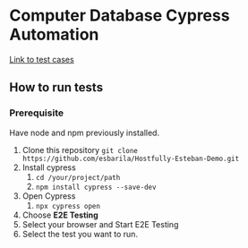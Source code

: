 # Computer Database Cypress Automation

[Link to test cases](/features/addNewComputer.feature)

## How to run tests

### Prerequisite
Have node and npm previously installed.


1. Clone this repository
    `git clone https://github.com/esbarila/Hostfully-Esteban-Demo.git`
2. Install cypress
    1. `cd /your/project/path`
    2. `npm install cypress --save-dev`
3. Open Cypress
    1. `npx cypress open`
4. Choose **E2E Testing**
5. Select your browser and Start E2E Testing
6. Select the test you want to run.